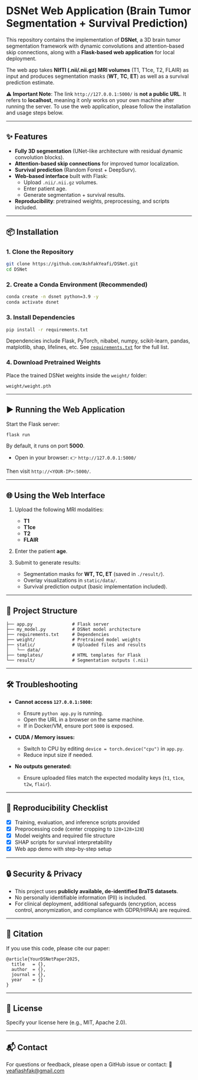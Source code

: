 # DSNet Web Application (Brain Tumor Segmentation + Survival Prediction)

This repository contains the implementation of **DSNet**, a 3D brain tumor segmentation framework with dynamic convolutions and attention-based skip connections, along with a **Flask-based web application** for local deployment.

The web app takes **NIfTI (.nii/.nii.gz) MRI volumes** (T1, T1ce, T2, FLAIR) as input and produces segmentation masks (**WT**, **TC**, **ET**) as well as a survival prediction estimate.

⚠️ **Important Note**: The link `http://127.0.0.1:5000/` is **not a public URL**. It refers to **localhost**, meaning it only works on your own machine after running the server. To use the web application, please follow the installation and usage steps below.

---

## ✨ Features

- **Fully 3D segmentation** (UNet-like architecture with residual dynamic convolution blocks).
- **Attention-based skip connections** for improved tumor localization.
- **Survival prediction** (Random Forest + DeepSurv).
- **Web-based interface** built with Flask:
  - Upload `.nii/.nii.gz` volumes.
  - Enter patient age.
  - Generate segmentation + survival results.
- **Reproducibility**: pretrained weights, preprocessing, and scripts included.

---

## 📦 Installation

### 1. Clone the Repository

```bash
git clone https://github.com/AshfakYeafi/DSNet.git
cd DSNet
```

### 2. Create a Conda Environment (Recommended)

```bash
conda create -n dsnet python=3.9 -y
conda activate dsnet
```

### 3. Install Dependencies

```bash
pip install -r requirements.txt
```

Dependencies include Flask, PyTorch, nibabel, numpy, scikit-learn, pandas, matplotlib, shap, lifelines, etc.
See [`requirements.txt`](requirements.txt) for the full list.

### 4. Download Pretrained Weights

Place the trained DSNet weights inside the `weight/` folder:

```
weight/weight.pth
```

---

## ▶️ Running the Web Application

Start the Flask server:

```bash
flask run
```

By default, it runs on port **5000**.

* Open in your browser:
  👉 `http://127.0.0.1:5000/`

Then visit `http://<YOUR-IP>:5000/`.

---

## 🌐 Using the Web Interface

1. Upload the following MRI modalities:

   * **T1**
   * **T1ce**
   * **T2**
   * **FLAIR**
2. Enter the patient **age**.
3. Submit to generate results:

   * Segmentation masks for **WT, TC, ET** (saved in `./result/`).
   * Overlay visualizations in `static/data/`.
   * Survival prediction output (basic implementation included).

---

## 📂 Project Structure

```
├── app.py               # Flask server
├── my_model.py          # DSNet model architecture
├── requirements.txt     # Dependencies
├── weight/              # Pretrained model weights
├── static/              # Uploaded files and results
│   └── data/
├── templates/           # HTML templates for Flask
└── result/              # Segmentation outputs (.nii)
```

---

## 🛠 Troubleshooting

* **Cannot access `127.0.0.1:5000`:**

  * Ensure `python app.py` is running.
  * Open the URL in a browser on the same machine.
  * If in Docker/VM, ensure port `5000` is exposed.
* **CUDA / Memory issues:**

  * Switch to CPU by editing `device = torch.device("cpu")` in `app.py`.
  * Reduce input size if needed.
* **No outputs generated:**

  * Ensure uploaded files match the expected modality keys (`t1`, `t1ce`, `t2w`, `flair`).

---

## 🔬 Reproducibility Checklist

* [X] Training, evaluation, and inference scripts provided
* [X] Preprocessing code (center cropping to `128×128×128`)
* [X] Model weights and required file structure
* [X] SHAP scripts for survival interpretability
* [X] Web app demo with step-by-step setup

---

## 🔒 Security & Privacy

* This project uses **publicly available, de-identified BraTS datasets**.
* No personally identifiable information (PII) is included.
* For clinical deployment, additional safeguards (encryption, access control, anonymization, and compliance with GDPR/HIPAA) are required.

---

## 📖 Citation

If you use this code, please cite our paper:

```
@article{YourDSNetPaper2025,
  title   = {},
  author  = {},
  journal = {},
  year    = {}
}
```

---

## 📜 License

Specify your license here (e.g., MIT, Apache 2.0).

---

## 📬 Contact

For questions or feedback, please open a GitHub issue or contact:
📧 [yeafiashfak@gmail.com](mailto:yeafiashfak@gmail.com)
